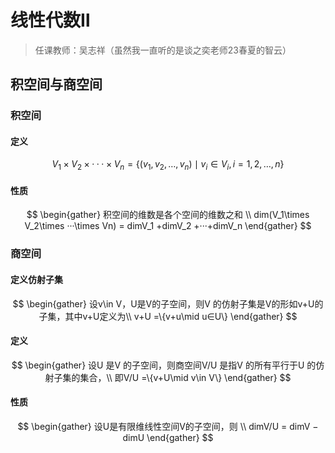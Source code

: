 # 线性代数Ⅱ

> 任课教师：吴志祥（虽然我一直听的是谈之奕老师23春夏的智云）
## 积空间与商空间
### 积空间

#### 定义

$$
V_1\times V_2\times ···\times V_n = \{(v_1,v_2,\dots,v_n)\mid v_i\in V_i, i = 1,2,\dots,n\}
$$

#### 性质
$$
\begin{gather}
积空间的维数是各个空间的维数之和 \\
dim(V_1\times V_2\times ···\times Vn) = dimV_1 +dimV_2 +···+dimV_n
\end{gather}
$$
### 商空间

#### 定义仿射子集
$$
\begin{gather}
设v\in V，U是V的子空间，则V 的仿射子集是V的形如v+U的子集，其中v+U定义为\\
v+U =\{v+u\mid u∈U\}
\end{gather}
$$
#### 定义
$$
\begin{gather}
设U 是V 的子空间，则商空间V/U 是指V 的所有平行于U 的仿射子集的集合，\\
即V/U =\{v+U\mid v\in V\}
\end{gather}
$$
#### 性质
$$
\begin{gather}
设U是有限维线性空间V的子空间，则 \\
dimV/U = dimV − dimU
\end{gather}
$$